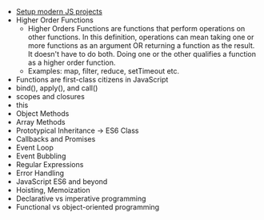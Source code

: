 - [Setup modern JS projects](https://www.robinwieruch.de/javascript-project-setup-tutorial/)
- Higher Order Functions
  - Higher Orders Functions are functions that perform operations on other functions. In this definition, operations can mean taking one or more functions as an argument OR returning a function as the result. It doesn't have to do both. Doing one or the other qualifies a function as a higher order function.
  - Examples: map, filter, reduce, setTimeout etc.
- Functions are first-class citizens in JavaScript
- bind(), apply(), and call()
- scopes and closures
- this
- Object Methods
- Array Methods
- Prototypical Inheritance -> ES6 Class
- Callbacks and Promises
- Event Loop
- Event Bubbling
- Regular Expressions
- Error Handling
- JavaScript ES6 and beyond
- Hoisting, Memoization
- Declarative vs imperative programming
- Functional vs object-oriented programming
